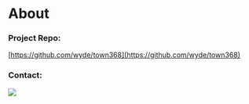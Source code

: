 About
===

### Project Repo:
[https://github.com/wyde/town368](https://github.com/wyde/town368)

### Contact:
![](https://i.imgur.com/sRYl1I0.png)

